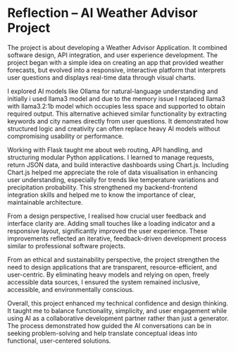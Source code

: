 # Reflection – AI Weather Advisor Project

The project is about developing a Weather Advisor Application. It combined software design, API integration, and user experience development. The project began with a simple idea on creating an app that provided weather forecasts, but evolved into a responsive, interactive platform that interprets user questions and displays real-time data through visual charts.

I explored AI models like Ollama for natural-language understanding and initially i used llama3 model and due to the memory issue I replaced llama3 with llama3.2:1b model which occupies less space and supported to obtain required output. This alternative achieved similar functionality by extracting keywords and city names directly from user questions. It demonstrated how structured logic and creativity can often replace heavy AI models without compromising usability or performance.

Working with Flask taught me about web routing, API handling, and structuring modular Python applications. I learned to manage requests, return JSON data, and build interactive dashboards using Chart.js. Including Chart.js helped me appreciate the role of data visualisation in enhancing user understanding, especially for trends like temperature variations and precipitation probability. This strengthened my backend-frontend integration skills and helped me to know the importance of clear, maintainable architecture.

From a design perspective, I realised how crucial user feedback and interface clarity are. Adding small touches like a loading indicator and a responsive layout, significantly improved the user experience. These improvements reflected an iterative, feedback-driven development process similar to professional software projects.

From an ethical and sustainability perspective, the project strengthen the need to design applications that are transparent, resource-efficient, and user-centric. By eliminating heavy models and relying on open, freely accessible data sources, I ensured the system remained inclusive, accessible, and environmentally conscious.

Overall, this project enhanced my technical confidence and design thinking. It taught me to balance functionality, simplicity, and user engagement while using AI as a collaborative development partner rather than just a generator. The process demonstrated how guided the AI conversations can be in seeking problem-solving and help translate conceptual ideas into functional, user-centered solutions.
